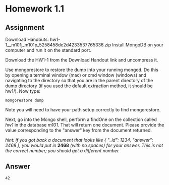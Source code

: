 # Homework 1.1

## Assignment

Download Handouts:
hw1-1__m101j_m101p_5258458de2d4233537765336.zip
Install MongoDB on your computer and run it on the standard port.

Download the HW1-1 from the Download Handout link and uncompress it.

Use mongorestore to restore the dump into your running mongod. Do this by opening a terminal window (mac) or cmd window (windows) and navigating to the directory so that you are in the parent directory of the dump directory (if you used the default extraction method, it should be hw1/). Now type:

    mongorestore dump

Note you will need to have your path setup correctly to find mongorestore.

Next, go into the Mongo shell, perform a findOne on the collection called *hw1* in the database *m101*. That will return one document. Please provide the value corresponding to the "answer" key from the document returned.

*hint: if you got back a document that looks like { "_id": 1234, "answer": 2468 }, you would put in* **2468** *(with no spaces) for your answer. This is not the correct number; you should get a different number.*

## Answer

	42
